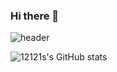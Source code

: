 ### Hi there 👋

<!--
**12121s/12121s** is a ✨ _special_ ✨ repository because its `README.md` (this file) appears on your GitHub profile.

Here are some ideas to get you started:

- 🔭 I’m currently working on ...
- 🌱 I’m currently learning ...
- 👯 I’m looking to collaborate on ...
- 🤔 I’m looking for help with ...
- 💬 Ask me about ...
- 📫 How to reach me: ...
- 😄 Pronouns: ...
- ⚡ Fun fact: ...
-->

![header](https://capsule-render.vercel.app/api?type=waving&animation=fadeIn&color=gradient&customColorList=1,2,1,3,30&text=%20Welcome%20Mr.illi's%20World%20&desc=Hello%20capsule%20render&fontColor=F8ECE3&height=300&fontSize=50)

![12121s's GitHub stats](https://github-readme-stats.vercel.app/api?username=12121s&show_icons=true&theme=radical&count_private=true&bg_color=245,fff1eb,ace0f9)
